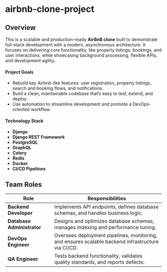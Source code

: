 # airbnb-clone-project

## Overview
This is a scalable and production-ready **AirBnB clone** built to demonstrate full-stack development with a modern, asynchronous architecture. It focuses on delivering core functionality, like property listings, bookings, and user interactions, while showcasing background processing, flexible APIs, and development agility.

#### Project Goals
- Rebuild key Airbnb-like features: user registration, property listings, search and booking flows, and notifications.
- Build a clean, maintainable codebase that’s easy to test, extend, and deploy.
- Use automation to streamline development and promote a DevOps-oriented workflow.
  
#### Technology Stack
- **Django**
- **Django REST Framework** 
- **PostgreSQL**
- **GraphQL** 
- **Celery**
- **Redis** 
- **Docker**
- **CI/CD Pipelines** 
  


## Team Roles

| Role                      | Responsibilities |
|---------------------------|------------------|
| **Backend Developer**     | Implements API endpoints, defines database schemas, and handles business logic. |
| **Database Administrator** | Designs and optimizes database schemas, manages indexing and performance tuning. |
| **DevOps Engineer**       | Oversees deployment pipelines, monitoring, and ensures scalable backend infrastructure via CI/CD. |
| **QA Engineer**           | Tests backend functionality, validates quality standards, and reports defects. |


